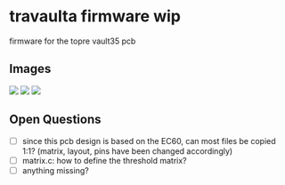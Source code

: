 # travaulta firmware wip
 firmware for the topre vault35 pcb

## Images

![](https://github.com/calvin-mcd/travaulta-firmware-wip/blob/main/Images/KLE.png)
![](https://github.com/calvin-mcd/travaulta-firmware-wip/blob/main/Images/top.png)
![](https://github.com/calvin-mcd/travaulta-firmware-wip/blob/main/Images/bottom.png)

## Open Questions

- [ ] since this pcb design is based on the EC60, can most files be copied 1:1? (matrix, layout, pins have been changed accordingly)
- [ ] matrix.c: how to define the threshold matrix?
- [ ] anything missing?